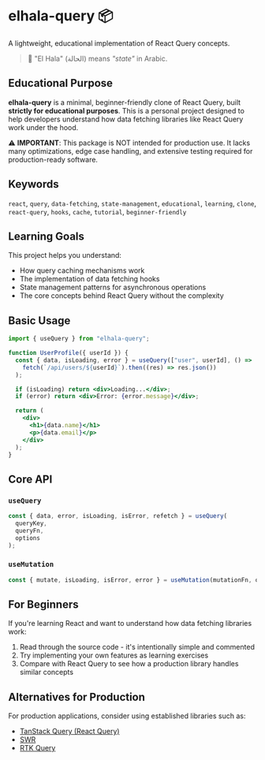# elhala-query 📦

A lightweight, educational implementation of React Query concepts.

> 🧠 "El Hala" (الحالة) means _"state"_ in Arabic.

## Educational Purpose

**elhala-query** is a minimal, beginner-friendly clone of React Query, built **strictly for educational purposes**. This is a personal project designed to help developers understand how data fetching libraries like React Query work under the hood.

⚠️ **IMPORTANT**: This package is NOT intended for production use. It lacks many optimizations, edge case handling, and extensive testing required for production-ready software.

## Keywords

`react`, `query`, `data-fetching`, `state-management`, `educational`, `learning`, `clone`, `react-query`, `hooks`, `cache`, `tutorial`, `beginner-friendly`

## Learning Goals

This project helps you understand:

- How query caching mechanisms work
- The implementation of data fetching hooks
- State management patterns for asynchronous operations
- The core concepts behind React Query without the complexity

## Basic Usage

```jsx
import { useQuery } from "elhala-query";

function UserProfile({ userId }) {
  const { data, isLoading, error } = useQuery(["user", userId], () =>
    fetch(`/api/users/${userId}`).then((res) => res.json())
  );

  if (isLoading) return <div>Loading...</div>;
  if (error) return <div>Error: {error.message}</div>;

  return (
    <div>
      <h1>{data.name}</h1>
      <p>{data.email}</p>
    </div>
  );
}
```

## Core API

### `useQuery`

```jsx
const { data, error, isLoading, isError, refetch } = useQuery(
  queryKey,
  queryFn,
  options
);
```

### `useMutation`

```jsx
const { mutate, isLoading, isError, error } = useMutation(mutationFn, options);
```

## For Beginners

If you're learning React and want to understand how data fetching libraries work:

1. Read through the source code - it's intentionally simple and commented
2. Try implementing your own features as learning exercises
3. Compare with React Query to see how a production library handles similar concepts

## Alternatives for Production

For production applications, consider using established libraries such as:

- [TanStack Query (React Query)](https://tanstack.com/query/)
- [SWR](https://swr.vercel.app/)
- [RTK Query](https://redux-toolkit.js.org/rtk-query/overview)
